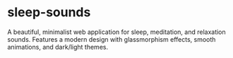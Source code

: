 # sleep-sounds
A beautiful, minimalist web application for sleep, meditation, and relaxation sounds. Features a modern design with glassmorphism effects, smooth animations, and dark/light themes.

